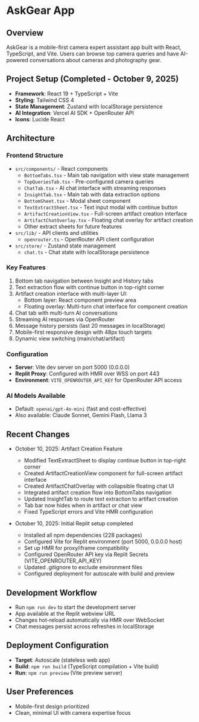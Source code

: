 # AskGear App

## Overview
AskGear is a mobile-first camera expert assistant app built with React, TypeScript, and Vite. Users can browse top camera queries and have AI-powered conversations about cameras and photography gear.

## Project Setup (Completed - October 9, 2025)
- **Framework**: React 19 + TypeScript + Vite
- **Styling**: Tailwind CSS 4
- **State Management**: Zustand with localStorage persistence
- **AI Integration**: Vercel AI SDK + OpenRouter API
- **Icons**: Lucide React

## Architecture

### Frontend Structure
- `src/components/` - React components
  - `BottomTabs.tsx` - Main tab navigation with view state management
  - `TopQueriesTab.tsx` - Pre-configured camera queries
  - `ChatTab.tsx` - AI chat interface with streaming responses
  - `InsightTab.tsx` - Main tab with data extraction options
  - `BottomSheet.tsx` - Modal sheet component
  - `TextExtractSheet.tsx` - Text input modal with continue button
  - `ArtifactCreationView.tsx` - Full-screen artifact creation interface
  - `ArtifactChatOverlay.tsx` - Floating chat overlay for artifact creation
  - Other extract sheets for future features
- `src/lib/` - API clients and utilities
  - `openrouter.ts` - OpenRouter API client configuration
- `src/store/` - Zustand state management
  - `chat.ts` - Chat state with localStorage persistence

### Key Features
1. Bottom tab navigation between Insight and History tabs
2. Text extraction flow with continue button in top-right corner
3. Artifact creation interface with multi-layer UI:
   - Bottom layer: React component preview area
   - Floating overlay: Multi-turn chat interface for component creation
4. Chat tab with multi-turn AI conversations
5. Streaming AI responses via OpenRouter
6. Message history persists (last 20 messages in localStorage)
7. Mobile-first responsive design with 48px touch targets
8. Dynamic view switching (main/chat/artifact)

### Configuration
- **Server**: Vite dev server on port 5000 (0.0.0.0)
- **Replit Proxy**: Configured with HMR over WSS on port 443
- **Environment**: `VITE_OPENROUTER_API_KEY` for OpenRouter API access

### AI Models Available
- Default: `openai/gpt-4o-mini` (fast and cost-effective)
- Also available: Claude Sonnet, Gemini Flash, Llama 3

## Recent Changes
- October 10, 2025: Artifact Creation Feature
  - Modified TextExtractSheet to display continue button in top-right corner
  - Created ArtifactCreationView component for full-screen artifact interface
  - Created ArtifactChatOverlay with collapsible floating chat UI
  - Integrated artifact creation flow into BottomTabs navigation
  - Updated InsightTab to route text extraction to artifact creation
  - Tab bar now hides when in artifact or chat view
  - Fixed TypeScript errors and Vite HMR configuration

- October 10, 2025: Initial Replit setup completed
  - Installed all npm dependencies (228 packages)
  - Configured Vite for Replit environment (port 5000, 0.0.0.0 host)
  - Set up HMR for proxy/iframe compatibility
  - Configured OpenRouter API key via Replit Secrets (VITE_OPENROUTER_API_KEY)
  - Updated .gitignore to exclude environment files
  - Configured deployment for autoscale with build and preview

## Development Workflow
- Run `npm run dev` to start the development server
- App available at the Replit webview URL
- Changes hot-reload automatically via HMR over WebSocket
- Chat messages persist across refreshes in localStorage

## Deployment Configuration
- **Target**: Autoscale (stateless web app)
- **Build**: `npm run build` (TypeScript compilation + Vite build)
- **Run**: `npm run preview` (Vite preview server)

## User Preferences
- Mobile-first design prioritized
- Clean, minimal UI with camera expertise focus
